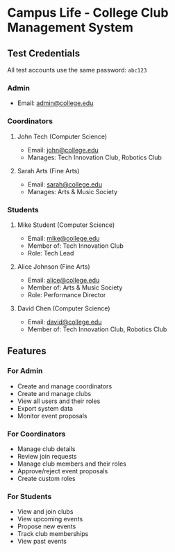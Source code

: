 # Campus Life - College Club Management System

## Test Credentials

All test accounts use the same password: `abc123`

### Admin
- Email: admin@college.edu

### Coordinators
1. John Tech (Computer Science)
   - Email: john@college.edu
   - Manages: Tech Innovation Club, Robotics Club

2. Sarah Arts (Fine Arts)
   - Email: sarah@college.edu
   - Manages: Arts & Music Society

### Students
1. Mike Student (Computer Science)
   - Email: mike@college.edu
   - Member of: Tech Innovation Club
   - Role: Tech Lead

2. Alice Johnson (Fine Arts)
   - Email: alice@college.edu
   - Member of: Arts & Music Society
   - Role: Performance Director

3. David Chen (Computer Science)
   - Email: david@college.edu
   - Member of: Tech Innovation Club, Robotics Club

## Features

### For Admin
- Create and manage coordinators
- Create and manage clubs
- View all users and their roles
- Export system data
- Monitor event proposals

### For Coordinators
- Manage club details
- Review join requests
- Manage club members and their roles
- Approve/reject event proposals
- Create custom roles

### For Students
- View and join clubs
- View upcoming events
- Propose new events
- Track club memberships
- View past events